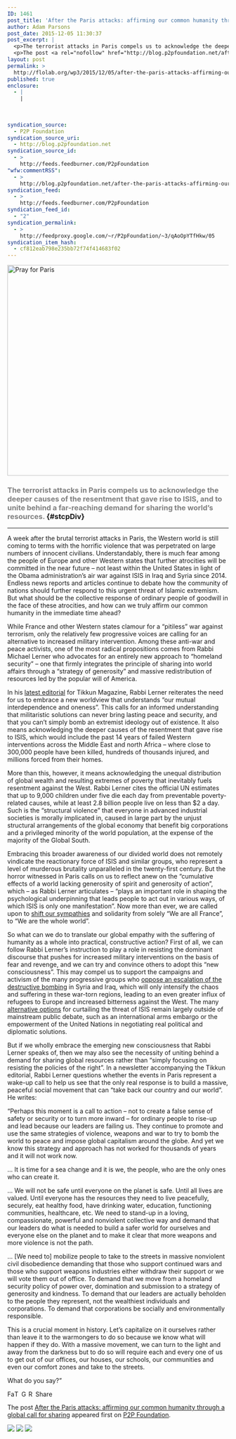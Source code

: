```yaml
---
ID: 1461
post_title: 'After the Paris attacks: affirming our common humanity through a global call for sharing'
author: Adam Parsons
post_date: 2015-12-05 11:30:37
post_excerpt: |
  <p>The terrorist attacks in Paris compels us to acknowledge the deeper causes of the resentment that gave rise to ISIS, and to unite behind a far-reaching demand for sharing the world&rsquo;s resources. A week after the brutal terrorist attacks in Paris, the Western world is still coming to terms with the horrific violence that was [&hellip;]</p>
  <p>The post <a rel="nofollow" href="http://blog.p2pfoundation.net/after-the-paris-attacks-affirming-our-common-humanity-through-a-global-call-for-sharing/2015/12/05">After the Paris attacks: affirming our common humanity through a global call for sharing</a> appeared first on <a rel="nofollow" href="http://blog.p2pfoundation.net/">P2P Foundation</a>.</p>
layout: post
permalink: >
  http://flolab.org/wp3/2015/12/05/after-the-paris-attacks-affirming-our-common-humanity-through-a-global-call-for-sharing/
published: true
enclosure:
  - |
    |
        
        
        
syndication_source:
  - P2P Foundation
syndication_source_uri:
  - http://blog.p2pfoundation.net
syndication_source_id:
  - >
    http://feeds.feedburner.com/P2pFoundation
"wfw:commentRSS":
  - >
    http://blog.p2pfoundation.net/after-the-paris-attacks-affirming-our-common-humanity-through-a-global-call-for-sharing/2015/12/05/feed
syndication_feed:
  - >
    http://feeds.feedburner.com/P2pFoundation
syndication_feed_id:
  - "2"
syndication_permalink:
  - >
    http://feedproxy.google.com/~r/P2pFoundation/~3/qAoOpYTfHkw/05
syndication_item_hash:
  - cf812eab798e235bb72f74f414683f02
---
```

<img class="aligncenter size-full wp-image-52975" src="http://blog.p2pfoundation.net/wp-content/uploads/Pray-for-Paris.jpg" alt="Pray for Paris" width="700" height="480" />

### <span style="color: #808080">The terrorist attacks in Paris compels us to acknowledge the deeper causes of the resentment that gave rise to ISIS, and to unite behind a far-reaching demand for sharing the world’s resources.</span> {#stcpDiv}

* * *

A week after the brutal terrorist attacks in Paris, the Western world is still coming to terms with the horrific violence that was perpetrated on large numbers of innocent civilians. Understandably, there is much fear among the people of Europe and other Western states that further atrocities will be committed in the near future – not least within the United States in light of the Obama administration’s air war against ISIS in Iraq and Syria since 2014. Endless news reports and articles continue to debate how the community of nations should further respond to this urgent threat of Islamic extremism. But what should be the collective response of ordinary people of goodwill in the face of these atrocities, and how can we truly affirm our common humanity in the immediate time ahead?

While France and other Western states clamour for a “pitiless” war against terrorism, only the relatively few progressive voices are calling for an alternative to increased military intervention. Among these anti-war and peace activists, one of the most radical propositions comes from Rabbi Michael Lerner who advocates for an entirely new approach to “homeland security” – one that firmly integrates the principle of sharing into world affairs through a “strategy of generosity” and massive redistribution of resources led by the popular will of America.

In his [latest editorial][1] for Tikkun Magazine, Rabbi Lerner reiterates the need for us to embrace a new worldview that understands “our mutual interdependence and oneness”. This calls for an informed understanding that militaristic solutions can never bring lasting peace and security, and that you can’t simply bomb an extremist ideology out of existence. It also means acknowledging the deeper causes of the resentment that gave rise to ISIS, which would include the past 14 years of failed Western interventions across the Middle East and north Africa – where close to 300,000 people have been killed, hundreds of thousands injured, and millions forced from their homes.

More than this, however, it means acknowledging the unequal distribution of global wealth and resulting extremes of poverty that inevitably fuels resentment against the West. Rabbi Lerner cites the official UN estimates that up to 9,000 children under five die each day from preventable poverty-related causes, while at least 2.8 billion people live on less than $2 a day. Such is the “structural violence” that everyone in advanced industrial societies is morally implicated in, caused in large part by the unjust structural arrangements of the global economy that benefit big corporations and a privileged minority of the world population, at the expense of the majority of the Global South.

Embracing this broader awareness of our divided world does not remotely vindicate the reactionary force of ISIS and similar groups, who represent a level of murderous brutality unparalleled in the twenty-first century. But the horror witnessed in Paris calls on us to reflect anew on the “cumulative effects of a world lacking generosity of spirit and generosity of action”, which – as Rabbi Lerner articulates – “plays an important role in shaping the psychological underpinning that leads people to act out in various ways, of which ISIS is only one manifestation”. Now more than ever, we are called upon to [shift our sympathies][2] and solidarity from solely “We are all France”, to “We are the whole world”.

So what can we do to translate our global empathy with the suffering of humanity as a whole into practical, constructive action? First of all, we can follow Rabbi Lerner’s instruction to play a role in resisting the dominant discourse that pushes for increased military interventions on the basis of fear and revenge, and we can try and convince others to adopt this “new consciousness”. This may compel us to support the campaigns and activism of the many progressive groups who [oppose an escalation of the destructive bombing][3] in Syria and Iraq, which will only intensify the chaos and suffering in these war-torn regions, leading to an even greater influx of refugees to Europe and increased bitterness against the West. The many [alternative options][4] for curtailing the threat of ISIS remain largely outside of mainstream public debate, such as an international arms embargo or the empowerment of the United Nations in negotiating real political and diplomatic solutions.

But if we wholly embrace the emerging new consciousness that Rabbi Lerner speaks of, then we may also see the necessity of uniting behind a demand for sharing global resources rather than “simply focusing on resisting the policies of the right”. In a newsletter accompanying the Tikkun editorial, Rabbi Lerner questions whether the events in Paris represent a wake-up call to help us see that the only real response is to build a massive, peaceful social movement that can “take back our country and our world”. He writes:

“Perhaps this moment is a call to action – not to create a false sense of safety or security or to turn more inward – for ordinary people to rise-up and lead because our leaders are failing us. They continue to promote and use the same strategies of violence, weapons and war to try to bomb the world to peace and impose global capitalism around the globe. And yet we know this strategy and approach has not worked for thousands of years and it will not work now.

… It is time for a sea change and it is we, the people, who are the only ones who can create it.

… We will not be safe until everyone on the planet is safe. Until all lives are valued. Until everyone has the resources they need to live peacefully, securely, eat healthy food, have drinking water, education, functioning communities, healthcare, etc. We need to stand-up in a loving, compassionate, powerful and nonviolent collective way and demand that our leaders do what is needed to build a safer world for ourselves and everyone else on the planet and to make it clear that more weapons and more violence is not the path.

… [We need to] mobilize people to take to the streets in massive nonviolent civil disobedience demanding that those who support continued wars and those who support weapons industries either withdraw their support or we will vote them out of office. To demand that we move from a homeland security policy of power over, domination and submission to a strategy of generosity and kindness. To demand that our leaders are actually beholden to the people they represent, not the wealthiest individuals and corporations. To demand that corporations be socially and environmentally responsible.

This is a crucial moment in history. Let’s capitalize on it ourselves rather than leave it to the warmongers to do so because we know what will happen if they do. With a massive movement, we can turn to the light and away from the darkness but to do so will require each and every one of us to get out of our offices, our houses, our schools, our communities and even our comfort zones and take to the streets.

What do you say?”</div> 

<a class="a2a_button_facebook" href="http://www.addtoany.com/add_to/facebook?linkurl=http%3A%2F%2Fblog.p2pfoundation.net%2Fafter-the-paris-attacks-affirming-our-common-humanity-through-a-global-call-for-sharing%2F2015%2F12%2F05&linkname=After%20the%20Paris%20attacks%3A%20affirming%20our%20common%20humanity%20through%20a%20global%20call%20for%20sharing" title="Facebook" rel="nofollow"><img src="http://blog.p2pfoundation.net/wp-content/plugins/add-to-any/icons/facebook.png" width="16" height="16" alt="Facebook" /></a><a class="a2a_button_twitter" href="http://www.addtoany.com/add_to/twitter?linkurl=http%3A%2F%2Fblog.p2pfoundation.net%2Fafter-the-paris-attacks-affirming-our-common-humanity-through-a-global-call-for-sharing%2F2015%2F12%2F05&linkname=After%20the%20Paris%20attacks%3A%20affirming%20our%20common%20humanity%20through%20a%20global%20call%20for%20sharing" title="Twitter" rel="nofollow"><img src="http://blog.p2pfoundation.net/wp-content/plugins/add-to-any/icons/twitter.png" width="16" height="16" alt="Twitter" /></a><a class="a2a_button_google_plus" href="http://www.addtoany.com/add_to/google_plus?linkurl=http%3A%2F%2Fblog.p2pfoundation.net%2Fafter-the-paris-attacks-affirming-our-common-humanity-through-a-global-call-for-sharing%2F2015%2F12%2F05&linkname=After%20the%20Paris%20attacks%3A%20affirming%20our%20common%20humanity%20through%20a%20global%20call%20for%20sharing" title="Google+" rel="nofollow"><img src="http://blog.p2pfoundation.net/wp-content/plugins/add-to-any/icons/google_plus.png" width="16" height="16" alt="Google+" /></a><a class="a2a_button_reddit" href="http://www.addtoany.com/add_to/reddit?linkurl=http%3A%2F%2Fblog.p2pfoundation.net%2Fafter-the-paris-attacks-affirming-our-common-humanity-through-a-global-call-for-sharing%2F2015%2F12%2F05&linkname=After%20the%20Paris%20attacks%3A%20affirming%20our%20common%20humanity%20through%20a%20global%20call%20for%20sharing" title="Reddit" rel="nofollow"><img src="http://blog.p2pfoundation.net/wp-content/plugins/add-to-any/icons/reddit.png" width="16" height="16" alt="Reddit" /></a><a class="a2a_dd a2a_target addtoany_share_save" href="https://www.addtoany.com/share#url=http%3A%2F%2Fblog.p2pfoundation.net%2Fafter-the-paris-attacks-affirming-our-common-humanity-through-a-global-call-for-sharing%2F2015%2F12%2F05&title=After%20the%20Paris%20attacks%3A%20affirming%20our%20common%20humanity%20through%20a%20global%20call%20for%20sharing" id="wpa2a_2"><img src="http://blog.p2pfoundation.net/wp-content/plugins/add-to-any/share_save_120_16.png" width="120" height="16" alt="Share" /></a>

The post <a rel="nofollow" href="http://blog.p2pfoundation.net/after-the-paris-attacks-affirming-our-common-humanity-through-a-global-call-for-sharing/2015/12/05">After the Paris attacks: affirming our common humanity through a global call for sharing</a> appeared first on <a rel="nofollow" href="http://blog.p2pfoundation.net/">P2P Foundation</a>.

<div class="feedflare">
  <a href="http://feeds.feedburner.com/~ff/P2pFoundation?a=qAoOpYTfHkw:rqeDU_oQRPI:7Q72WNTAKBA"><img src="http://feeds.feedburner.com/~ff/P2pFoundation?d=7Q72WNTAKBA" border="0" /></img></a> <a href="http://feeds.feedburner.com/~ff/P2pFoundation?a=qAoOpYTfHkw:rqeDU_oQRPI:D7DqB2pKExk"><img src="http://feeds.feedburner.com/~ff/P2pFoundation?i=qAoOpYTfHkw:rqeDU_oQRPI:D7DqB2pKExk" border="0" /></img></a> <a href="http://feeds.feedburner.com/~ff/P2pFoundation?a=qAoOpYTfHkw:rqeDU_oQRPI:2mJPEYqXBVI"><img src="http://feeds.feedburner.com/~ff/P2pFoundation?d=2mJPEYqXBVI" border="0" /></img></a>
</div>

<img src="http://feeds.feedburner.com/~r/P2pFoundation/~4/qAoOpYTfHkw" height="1" width="1" alt="" />

 [1]: http://www.tikkun.org/tikkundaily/2015/11/15/after-paris-say-no-to-the-militarists-and-fear-mongers-yes-to-a-strategy-of-generosity/
 [2]: http://davidswanson.org/node/4984
 [3]: http://stopwar.org.uk/index.php/news/stop-the-war-statement-condemns-the-terrorist-atrocity-in-paris-on-13-november-2015
 [4]: http://fpif.org/six-steps-short-war-beat-isis/